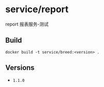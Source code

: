 
service/report
=============

report 报表服务-测试

## Build

```
docker build -t service/breed:<version> .
```

## Versions

- `1.1.0`